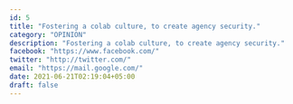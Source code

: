 ```yaml
---
id: 5
title: "Fostering a colab culture, to create agency security."
category: "OPINION"
description: "Fostering a colab culture, to create agency security."
facebook: "https://www.facebook.com/"
twitter: "http://twitter.com/"
email: "https://mail.google.com/"
date: 2021-06-21T02:19:04+05:00
draft: false
---
```


